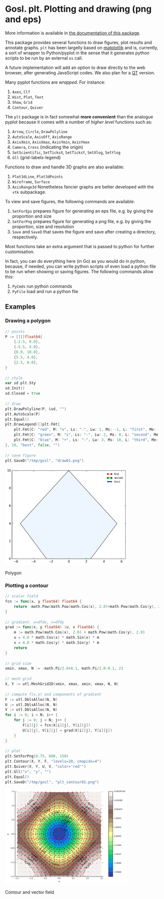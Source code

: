 # Gosl. plt. Plotting and drawing (png and eps)

More information is available in [the documentation of this package](http://rawgit.com/cpmech/gosl/master/doc/xxplt.html).

This package provides several functions to draw figures, plot results and annotate graphs. `plt` has
been largelly based on [matplotlib](https://matplotlib.org) and is, currently, a sort of wrapper to
Python/pyplot in the sense that it generates python scripts to be run by an external `os` call.

A future implementation will add an option to draw directly to the web browser, after generating
JavaScript codes. We also plan for a [QT](https://www.qt.io) version.

Many pyplot functions are _wrapped_. For instance:
1. `Axes`, `Clf`
2. `Hist`, `Plot`, `Text`
3. `Show`, `Grid`
4. `Contour`, `Quiver`

The `plt` package is in fact somewhat **more convenient** than the analogue pyplot because it comes
with a number of _higher level_ functions such as:
1. `Arrow`, `Circle`, `DrawPolyline`
2. `AutoScale`, `AxisOff`, `AxisRange`
3. `AxisXmin`, `AxisXmax`, `AxisYmin`, `AxisYmax`
4. `Camera`, `Cross` (indicating the origin)
5.  `SetScientific`, `SetTicksX`, `SetTicksY`, `SetXlog`, `SetYlog`
6. `Gll` (grid-labels-legend)

Functions to draw and handle 3D graphs are also available:
1. `Plot3dLine`, `Plot3dPoints`
2. `Wireframe`, `Surface`
3. `AxisRange3d` 
Nonetheless fancier graphs are better developed with the `vtk` subpackage.

To view and save figures, the following commands are available:
1. `SetForEps` prepares figure for generating an eps file, e.g. by giving the proportion and size
2. `SetForPng` prepares figure for generating a png file, e.g. by giving the proportion, size and resolution
3. `Save` and `SaveD` that saves the figure and save after creating a directory, respectively.

Most functions take an extra argument that is passed to python for further customisation.

In fact, you can do everything here (in Go) as you would do in python, because, if needed, you can
write python scripts of even load a python file to be run when showing or saving figures. The
following commands allow this:
1. `PyCmds` run python commands
2. `PyFile` load and run a python file

## Examples

### Drawing a polygon
```go
// points
P := [][]float64{
    {-2.5, 0.0},
    {-5.5, 4.0},
    {0.0, 10.0},
    {5.5, 4.0},
    {2.5, 0.0},
}

// style
var sd plt.Sty
sd.Init()
sd.Closed = true

// draw
plt.DrawPolyline(P, &sd, "")
plt.AutoScale(P)
plt.Equal()
plt.DrawLegend([]plt.Fmt{
    plt.Fmt{C: "red", M: "o", Ls: "-", Lw: 1, Ms: -1, L: "first", Me: -1},
    plt.Fmt{C: "green", M: "s", Ls: "-", Lw: 2, Ms: 0, L: "second", Me: -1},
    plt.Fmt{C: "blue", M: "+", Ls: "-", Lw: 3, Ms: 10, L: "third", Me: -1},
}, 10, "best", false, "")

// save figure
plt.SaveD("/tmp/gosl", "draw01.png")
```

<div id="container">
<p><img src="figs/draw01.png" width="400"></p>
Polygon
</div>

### Plotting a contour
```go
// scalar field
fcn := func(x, y float64) float64 {
    return -math.Pow(math.Pow(math.Cos(x), 2.0)+math.Pow(math.Cos(y), 2.0), 2.0)
}

// gradient. u=dfdx, v=dfdy
grad := func(x, y float64) (u, v float64) {
    m := math.Pow(math.Cos(x), 2.0) + math.Pow(math.Cos(y), 2.0)
    u = 4.0 * math.Cos(x) * math.Sin(x) * m
    v = 4.0 * math.Cos(y) * math.Sin(y) * m
    return
}

// grid size
xmin, xmax, N := -math.Pi/2.0+0.1, math.Pi/2.0-0.1, 21

// mesh grid
X, Y := utl.MeshGrid2D(xmin, xmax, xmin, xmax, N, N)

// compute f(x,y) and components of gradient
F := utl.DblsAlloc(N, N)
U := utl.DblsAlloc(N, N)
V := utl.DblsAlloc(N, N)
for i := 0; i < N; i++ {
    for j := 0; j < N; j++ {
        F[i][j] = fcn(X[i][j], Y[i][j])
        U[i][j], V[i][j] = grad(X[i][j], Y[i][j])
    }
}

// plot
plt.SetForPng(0.75, 600, 150)
plt.Contour(X, Y, F, "levels=20, cmapidx=4")
plt.Quiver(X, Y, U, V, "color='red'")
plt.Gll("x", "y", "")
plt.Equal()
plt.SaveD("/tmp/gosl", "plt_contour01.png")
```

<div id="container">
<p><img src="figs/plt_contour01.png" width="400"></p>
Contour and vector field
</div>
